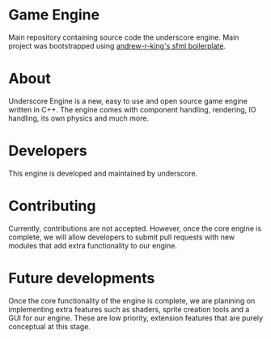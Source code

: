 # Game Engine

Main repository containing source code the underscore engine. Main project was bootstrapped using [andrew-r-king's sfml boilerplate](https://github.com/andrew-r-king/sfml-vscode-boilerplate).

# About

Underscore Engine is a new, easy to use and open source game engine written in C++. The engine comes with component handling, rendering, IO handling, its own physics and much more.

# Developers

This engine is developed and maintained by underscore.

# Contributing

Currently, contributions are not accepted. However, once the core engine is complete, we will allow developers to submit pull requests with new modules that add extra functionality to our engine.

# Future developments

Once the core functionality of the engine is complete, we are planining on implementing extra features such as shaders, sprite creation tools and a GUI for our engine. These are low priority, extension features that are purely conceptual at this stage.
